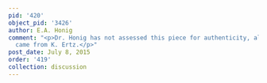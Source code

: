 ```yaml
---
pid: '420'
object_pid: '3426'
author: E.A. Honig
comment: "<p>Dr. Honig has not assessed this piece for authenticity, all information
  came from K. Ertz.</p>"
post_date: July 8, 2015
order: '419'
collection: discussion
---
```

